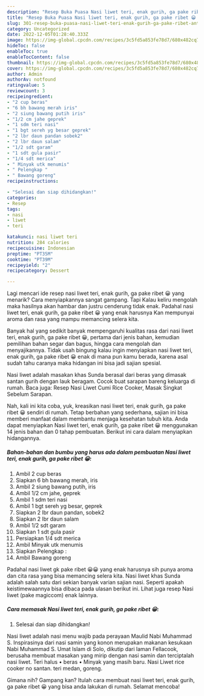 ```yaml
---
description: "Resep Buka Puasa Nasi liwet teri, enak gurih, ga pake ribet 😀 Anti Gagal"
title: "Resep Buka Puasa Nasi liwet teri, enak gurih, ga pake ribet 😀 Anti Gagal"
slug: 301-resep-buka-puasa-nasi-liwet-teri-enak-gurih-ga-pake-ribet-anti-gagal
category: Uncategorized
date: 2022-12-05T01:28:40.333Z
image: https://img-global.cpcdn.com/recipes/3c5fd5a853fe78d7/680x482cq70/nasi-liwet-teri-enak-gurih-ga-pake-ribet-foto-resep-utama.jpg
hideToc: false
enableToc: true
enableTocContent: false
thumbnail: https://img-global.cpcdn.com/recipes/3c5fd5a853fe78d7/680x482cq70/nasi-liwet-teri-enak-gurih-ga-pake-ribet-foto-resep-utama.jpg
cover: https://img-global.cpcdn.com/recipes/3c5fd5a853fe78d7/680x482cq70/nasi-liwet-teri-enak-gurih-ga-pake-ribet-foto-resep-utama.jpg
author: Admin
authorAv: notfound
ratingvalue: 5
reviewcount: 3
recipeingredient:
- "2 cup beras"
- "6 bh bawang merah iris"
- "2 siung bawang putih iris"
- "1/2 cm jahe geprek"
- "1 sdm teri nasi"
- "1 bgt sereh yg besar geprek"
- "2 lbr daun pandan sobek2"
- "2 lbr daun salam"
- "1/2 sdt garam"
- "1 sdt gula pasir"
- "1/4 sdt merica"
- " Minyak utk menumis"
- " Pelengkap "
- " Bawang goreng"
recipeinstructions:

- "Selesai dan siap dihidangkan!"
categories:
- Resep
tags:
- nasi
- liwet
- teri

katakunci: nasi liwet teri 
nutrition: 284 calories
recipecuisine: Indonesian
preptime: "PT35M"
cooktime: "PT39M"
recipeyield: "2"
recipecategory: Dessert

---
```



Lagi mencari ide resep nasi liwet teri, enak gurih, ga pake ribet 😀 yang menarik? Cara menyiapkannya sangat gampang. Tapi Kalau keliru mengolah maka hasilnya akan hambar dan justru cenderung tidak enak. Padahal nasi liwet teri, enak gurih, ga pake ribet 😀 yang enak harusnya Kan mempunyai aroma dan rasa yang mampu memancing selera kita.


Banyak hal yang sedikit banyak mempengaruhi kualitas rasa dari nasi liwet teri, enak gurih, ga pake ribet 😀, pertama dari jenis bahan, kemudian pemilihan bahan segar dan bagus, hingga cara mengolah dan menyajikannya. Tidak usah bingung kalau ingin menyiapkan nasi liwet teri, enak gurih, ga pake ribet 😀 enak di mana pun kamu berada, karena asal sudah tahu caranya maka hidangan ini bisa jadi sajian spesial.

Nasi liwet adalah masakan khas Sunda berasal dari beras yang dimasak santan gurih dengan lauk beragam. Cocok buat sarapan bareng keluarga di rumah. Baca juga: Resep Nasi Liwet Cumi Rice Cooker, Masak Singkat Sebelum Sarapan.


Nah, kali ini kita coba, yuk, kreasikan nasi liwet teri, enak gurih, ga pake ribet 😀 sendiri di rumah. Tetap berbahan yang sederhana, sajian ini bisa memberi manfaat dalam membantu menjaga kesehatan tubuh kita. Anda dapat menyiapkan Nasi liwet teri, enak gurih, ga pake ribet 😀 menggunakan 14 jenis bahan dan 0 tahap pembuatan. Berikut ini cara dalam menyiapkan hidangannya.

<!--inarticleads1-->

##### Bahan-bahan dan bumbu yang harus ada dalam pembuatan Nasi liwet teri, enak gurih, ga pake ribet 😀:

1. Ambil 2 cup beras
1. Siapkan 6 bh bawang merah, iris
1. Ambil 2 siung bawang putih, iris
1. Ambil 1/2 cm jahe, geprek
1. Ambil 1 sdm teri nasi
1. Ambil 1 bgt sereh yg besar, geprek
1. Siapkan 2 lbr daun pandan, sobek2
1. Siapkan 2 lbr daun salam
1. Ambil 1/2 sdt garam
1. Siapkan 1 sdt gula pasir
1. Persiapkan 1/4 sdt merica
1. Ambil  Minyak utk menumis
1. Siapkan  Pelengkap :
1. Ambil  Bawang goreng


Padahal nasi liwet gk pake ribet 😀😀 yang enak harusnya sih punya aroma dan cita rasa yang bisa memancing selera kita. Nasi liwet khas Sunda adalah salah satu dari sekian banyak varian sajian nasi. Seperti apakah keistimewaannya bisa dibaca pada ulasan berikut ini. Lihat juga resep Nasi liwet (pake magiccom) enak lainnya. 

<!--inarticleads2-->

##### Cara memasak Nasi liwet teri, enak gurih, ga pake ribet 😀:


1. Selesai dan siap dihidangkan!

Nasi liwet adalah nasi menu wajib pada perayaan Maulid Nabi Muhammad S. Inspirasinya dari nasi samin yang konon merupakan makanan kesukaan Nabi Muhammad S. Umat Islam di Solo, dikutip dari laman Fellacook, berusaha membuat masakan yang mirip dengan nasi samin dan terciptalah nasi liwet. Teri halus • beras • Minyak yang masih baru. Nasi Liwet rice cooker no santan. teri medan, goreng. 

Gimana nih? Gampang kan? Itulah cara membuat nasi liwet teri, enak gurih, ga pake ribet 😀 yang bisa anda lakukan di rumah. Selamat mencoba!
